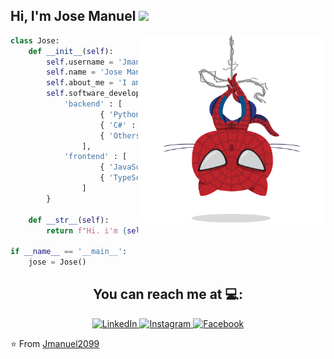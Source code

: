 <h2> Hi, I'm Jose Manuel <img src="https://media.giphy.com/media/12oufCB0MyZ1Go/giphy.gif" width="50"></h2>
<img align='right' src="./img/spidertocat.png" width="300">

```python
class Jose:
    def __init__(self):
        self.username = 'Jmanuel2099'
        self.name = 'Jose Manuel',
        self.about_me = 'I am a ninth semester student at the University of Caldas and I am interested in learning AI (machine learning and deep learning) and security in software development.',
        self.software_development = {
            'backend' : [
                    { 'Python': ['Django', 'FastAPI'] },
                    { 'C#' : ['.NET Core', 'ASP.NET Core', 'Entity Framework'] },
                    { 'Others': ['Go', 'Java'] }
                ],
            'frontend' : [
                    { 'JavaScript': ['React Js', 'Vue Js'] },
                    { 'TypeScript': ['React Ts'] }
                ]
        }

    def __str__(self):
        return f"Hi. i'm {self.name}. and {self.about_me}"

if __name__ == '__main__':
    jose = Jose()
```

<h2 align="center">You can reach me at 💻:</h2>

<p align="center">
    <a href="https://www.linkedin.com/in/jose-manuel-marin-ramires-029843229/" target="_blank">
        <img src="https://img.shields.io/badge/LinkedIn-%230077B5.svg?&style=flat-square&logo=linkedin&logoColor=white" alt="LinkedIn">
    </a>
    <a href="https://www.instagram.com/jmmr9909/" target="_blank">
        <img src="https://img.shields.io/badge/Instagram-%23E4405F.svg?&style=flat-square&logo=instagram&logoColor=white" alt="Instagram">
    </a>
    <a href="https://www.facebook.com/jmarinramirez2/" target="_blank">
        <img src="https://img.shields.io/badge/Facebook-%231877F2.svg?&style=flat-square&logo=facebook&logoColor=white" alt="Facebook">
    </a>
</p>

⭐ From [Jmanuel2099](https://github.com/Jmanuel2099)
